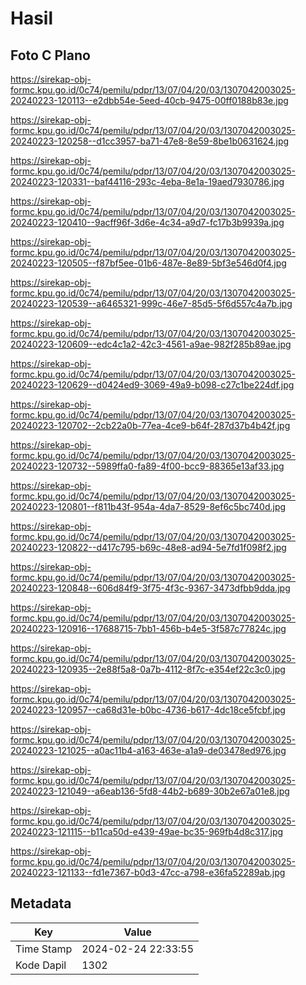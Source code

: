 # Hasil

## Foto C Plano

https://sirekap-obj-formc.kpu.go.id/0c74/pemilu/pdpr/13/07/04/20/03/1307042003025-20240223-120113--e2dbb54e-5eed-40cb-9475-00ff0188b83e.jpg

https://sirekap-obj-formc.kpu.go.id/0c74/pemilu/pdpr/13/07/04/20/03/1307042003025-20240223-120258--d1cc3957-ba71-47e8-8e59-8be1b0631624.jpg

https://sirekap-obj-formc.kpu.go.id/0c74/pemilu/pdpr/13/07/04/20/03/1307042003025-20240223-120331--baf44116-293c-4eba-8e1a-19aed7930786.jpg

https://sirekap-obj-formc.kpu.go.id/0c74/pemilu/pdpr/13/07/04/20/03/1307042003025-20240223-120410--9acff96f-3d6e-4c34-a9d7-fc17b3b9939a.jpg

https://sirekap-obj-formc.kpu.go.id/0c74/pemilu/pdpr/13/07/04/20/03/1307042003025-20240223-120505--f87bf5ee-01b6-487e-8e89-5bf3e546d0f4.jpg

https://sirekap-obj-formc.kpu.go.id/0c74/pemilu/pdpr/13/07/04/20/03/1307042003025-20240223-120539--a6465321-999c-46e7-85d5-5f6d557c4a7b.jpg

https://sirekap-obj-formc.kpu.go.id/0c74/pemilu/pdpr/13/07/04/20/03/1307042003025-20240223-120609--edc4c1a2-42c3-4561-a9ae-982f285b89ae.jpg

https://sirekap-obj-formc.kpu.go.id/0c74/pemilu/pdpr/13/07/04/20/03/1307042003025-20240223-120629--d0424ed9-3069-49a9-b098-c27c1be224df.jpg

https://sirekap-obj-formc.kpu.go.id/0c74/pemilu/pdpr/13/07/04/20/03/1307042003025-20240223-120702--2cb22a0b-77ea-4ce9-b64f-287d37b4b42f.jpg

https://sirekap-obj-formc.kpu.go.id/0c74/pemilu/pdpr/13/07/04/20/03/1307042003025-20240223-120732--5989ffa0-fa89-4f00-bcc9-88365e13af33.jpg

https://sirekap-obj-formc.kpu.go.id/0c74/pemilu/pdpr/13/07/04/20/03/1307042003025-20240223-120801--f811b43f-954a-4da7-8529-8ef6c5bc740d.jpg

https://sirekap-obj-formc.kpu.go.id/0c74/pemilu/pdpr/13/07/04/20/03/1307042003025-20240223-120822--d417c795-b69c-48e8-ad94-5e7fd1f098f2.jpg

https://sirekap-obj-formc.kpu.go.id/0c74/pemilu/pdpr/13/07/04/20/03/1307042003025-20240223-120848--606d84f9-3f75-4f3c-9367-3473dfbb9dda.jpg

https://sirekap-obj-formc.kpu.go.id/0c74/pemilu/pdpr/13/07/04/20/03/1307042003025-20240223-120916--17688715-7bb1-456b-b4e5-3f587c77824c.jpg

https://sirekap-obj-formc.kpu.go.id/0c74/pemilu/pdpr/13/07/04/20/03/1307042003025-20240223-120935--2e88f5a8-0a7b-4112-8f7c-e354ef22c3c0.jpg

https://sirekap-obj-formc.kpu.go.id/0c74/pemilu/pdpr/13/07/04/20/03/1307042003025-20240223-120957--ca68d31e-b0bc-4736-b617-4dc18ce5fcbf.jpg

https://sirekap-obj-formc.kpu.go.id/0c74/pemilu/pdpr/13/07/04/20/03/1307042003025-20240223-121025--a0ac11b4-a163-463e-a1a9-de03478ed976.jpg

https://sirekap-obj-formc.kpu.go.id/0c74/pemilu/pdpr/13/07/04/20/03/1307042003025-20240223-121049--a6eab136-5fd8-44b2-b689-30b2e67a01e8.jpg

https://sirekap-obj-formc.kpu.go.id/0c74/pemilu/pdpr/13/07/04/20/03/1307042003025-20240223-121115--b11ca50d-e439-49ae-bc35-969fb4d8c317.jpg

https://sirekap-obj-formc.kpu.go.id/0c74/pemilu/pdpr/13/07/04/20/03/1307042003025-20240223-121133--fd1e7367-b0d3-47cc-a798-e36fa52289ab.jpg


## Metadata

| Key        | Value               |
| ---------- | ------------------- |
| Time Stamp | 2024-02-24 22:33:55 |
| Kode Dapil | 1302                |




